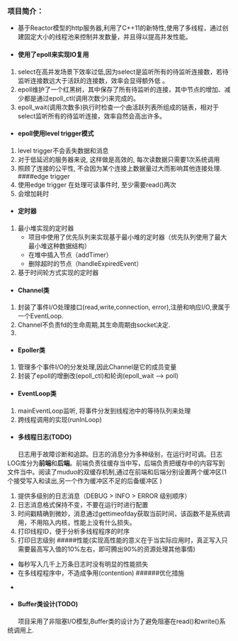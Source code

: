 ### 项目简介：

 - 基于Reactor模型的http服务器,利用了C++11的新特性,使用了多线程，通过创建固定大小的线程池来控制并发数量，并且得以提高并发性能。
 - #### 使用了epoll来实现IO复用
 1. select在高并发场景下效率过低,因为select是监听所有的待监听连接数，若待监听连接数远大于活跃的连接数，效率会显得额外低 。
 2. epoll维护了一个红黑树，其中保存了所有待监听的连接，其中节点的增加、减少都是通过epoll_ctl(调用次数少)来完成的。
 3. epoll_wait(调用次数多)执行时检查一个由活跃列表所组成的链表，相对于select监听所有的待监听连接，效率自然会高出许多。
- #### epoll使用level trigger模式
1. level trigger不会丢失数据和消息
2. 对于低延迟的服务器来说, 这样做是高效的, 每次读数据只需要1次系统调用
3. 照顾了连接的公平性, 不会因为某个连接上数据量过大而影响其他连接处理.
####edge trigger
1. 使用edge trigger 在处理可读事件时, 至少需要read()两次
2. 会增加耗时
- #### 定时器
1. 最小堆实现的定时器
    - 项目中使用了优先队列来实现基于最小堆的定时器（优先队列使用了最大最小堆这种数据结构）
    - 在堆中插入节点（addTimer）
    - 删除超时的节点（handleExpiredEvent）
2. 基于时间轮方式实现的定时器

- #### Channel类
1. 封装了事件I/O处理接口(read,write,connection, error),注册和响应I/O,隶属于一个EventLoop.
2. Channel不负责fd的生命周期,其生命周期由socket决定.
3. 
- #### Epoller类
1. 管理多个事件I/O的分发处理,因此Channel是它的成员变量
2. 封装了epoll的增删改(epoll_ctl)和轮询(epoll_wait --> poll)
- #### EventLoop类
1. mainEventLoop监听, 将事件分发到线程池中的等待队列来处理
2. 跨线程调用的实现(runInLoop)


- #### 多线程日志(TODO)
&nbsp;&nbsp;&nbsp;&nbsp;&nbsp;&nbsp;日志用于故障诊断和追踪。日志的消息分为多种级别，在运行时可调。日志LOG库分为**前端**和**后端**。前端负责往缓存当中写，后端负责把缓存中的内容写到文件当中。阅读了muduo的双缓存机制,通过在前端和后端分别设置两个缓冲区(1个接受写入和读出,另一个作为缓冲区不足的后备缓冲区 )
1. 提供多级别的日志消息（DEBUG > INFO > ERROR 级别顺序）
2. 日志消息格式保持不变，不要在运行时进行配置
3. 时间戳精确到微妙，消息通过gettimeofday获取当前时间，该函数不是系统调用，不用陷入内核，性能上没有什么损失。
4. 打印线程ID，便于分析多线程程序的时序
5. 打印日志级别
#####性能(实现高性能的意义在于当实际应用时，真正写入只需要最高写入值的10%左右，即可腾出90%的资源处理其他事情)
+ 每秒写入几千上万条日志时没有明显的性能损失
+ 在多线程程序中，不造成争用(contention)
######优化措施
- 
- #### Buffer类设计(TODO)
&nbsp;&nbsp;&nbsp;&nbsp;&nbsp;&nbsp;项目采用了非阻塞I/O模型,Buffer类的设计为了避免阻塞在read()和write()系统调用上.
